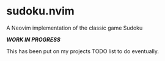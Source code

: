 # sudoku.nvim

A Neovim implementation of the classic game Sudoku

***WORK IN PROGRESS***

This has been put on my projects TODO list to do eventually.
